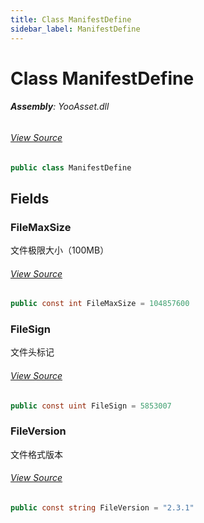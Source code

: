 ```yaml
---
title: Class ManifestDefine
sidebar_label: ManifestDefine
---
```

# Class ManifestDefine


###### **Assembly**: YooAsset.dll
###### [View Source](https://github.com/tuyoogame/YooAsset-Samples.git/blob/main/Assets/YooAsset/Runtime/ResourcePackage/ManifestDefine.cs#L4)
```csharp title="Declaration"
public class ManifestDefine
```
## Fields
### FileMaxSize
文件极限大小（100MB）
###### [View Source](https://github.com/tuyoogame/YooAsset-Samples.git/blob/main/Assets/YooAsset/Runtime/ResourcePackage/ManifestDefine.cs#L9)
```csharp title="Declaration"
public const int FileMaxSize = 104857600
```
### FileSign
文件头标记
###### [View Source](https://github.com/tuyoogame/YooAsset-Samples.git/blob/main/Assets/YooAsset/Runtime/ResourcePackage/ManifestDefine.cs#L14)
```csharp title="Declaration"
public const uint FileSign = 5853007
```
### FileVersion
文件格式版本
###### [View Source](https://github.com/tuyoogame/YooAsset-Samples.git/blob/main/Assets/YooAsset/Runtime/ResourcePackage/ManifestDefine.cs#L19)
```csharp title="Declaration"
public const string FileVersion = "2.3.1"
```
